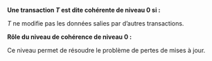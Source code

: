 **Une transaction $T$ est dite cohérente de niveau 0 si :**

$T$ ne modifie pas les données salies par d’autres transactions.

**Rôle du niveau de cohérence de niveau 0 :**

Ce niveau permet de résoudre le problème de pertes de mises à jour.